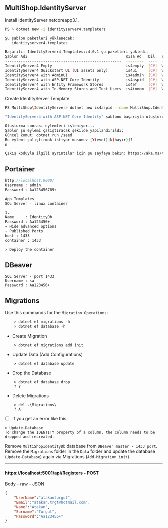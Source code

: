 ## MultiShop.IdentityServer

Install IdentityServer netcoreapp3.1.

```bash
PS > dotnet new -i identityserver4.templaters
```
```bash
Şu şablon paketleri yüklenecek:
   identityserver4.templates

Başarılı: IdentityServer4.Templates::4.0.1 şu paketleri yükledi:
Şablon Adı                                            Kısa Ad   Dil   Etiketler
----------------------------------------------------  --------  ----  -------------------
IdentityServer4 Empty                                 is4empty  [C#]  Web/IdentityServer4
IdentityServer4 Quickstart UI (UI assets only)        is4ui     [C#]  Web/IdentityServer4
IdentityServer4 with AdminUI                          is4admin  [C#]  Web/IdentityServer4
IdentityServer4 with ASP.NET Core Identity            is4aspid  [C#]  Web/IdentityServer4
IdentityServer4 with Entity Framework Stores          is4ef     [C#]  Web/IdentityServer4
IdentityServer4 with In-Memory Stores and Test Users  is4inmem  [C#]  Web/IdentityServer4
```

Create IdentityServer Template.

```bash
PS MultiShop\IdentityServer> dotnet new is4aspid --name MultiShop.IdentityServer
```
```bash
"IdentityServer4 with ASP.NET Core Identity" şablonu başarıyla oluşturuldu.

Oluşturma sonrası eylemleri işleniyor...
Şablon şu eylemi çalıştıracak şekilde yapılandırıldı:
Güncel komut: dotnet run /seed
Bu eylemi çalıştırmak istiyor musunuz [Y(evet)|N(hayır)]?
n

Çıkış koduyla ilgili ayrıntılar için şu sayfaya bakın: https://aka.ms/templating-exit-codes#104
```

## Portainer
```cs
http://localhost:9000/
Username : admin
Password : Aa123456789+
```

```bash
App Templates
SQL Server - linux container

1.
Name     : IdentityDb
Password : Aa123456+
+ Hide advanced options
- Published Ports
host : 1433
container : 1433

> Deploy the container
```

## DBeaver
```
SQL Server - port 1433
Username : sa
Password : Aa123456+
```

## Migrations
Use this commands for the `Migration Operations`:
```cs
    > dotnet ef migrations -h
    > dotnet ef database -h
```
- Create Migration  
```
    > dotnet ef migrations add init 
```
- Update Data   (Add Configurations)
```
    > dotnet ef database update
```
- Drop the Database
```
    > dotnet ef database drop
    ? Y
```
- Delete Migrations
```
    > del .\Migrations\
    ? A
```

- [ ] If you get an error like this:
```
> Update-Database 
To change the IDENTITY property of a column, the column needs to be dropped and recreated.
``` 
Remove `MultiShopIdentityDb` database from `DBeaver master - 1433 port`. <br />
Remove the `Migrations` folder in the `Data` folder and update the database (`Update-Database`) again via Migrations (`Add-Migration init`).

-----

#### https://localhost:5001/api/Registers - POST
Body - raw - JSON
```json
{
    "UserName":"atakanturgut",
    "Email":"atakan.trgt@hotmail.com",
    "Name":"Atakan",
    "Surname":"Turgut",
    "Password":"Aa123456+"
}
```